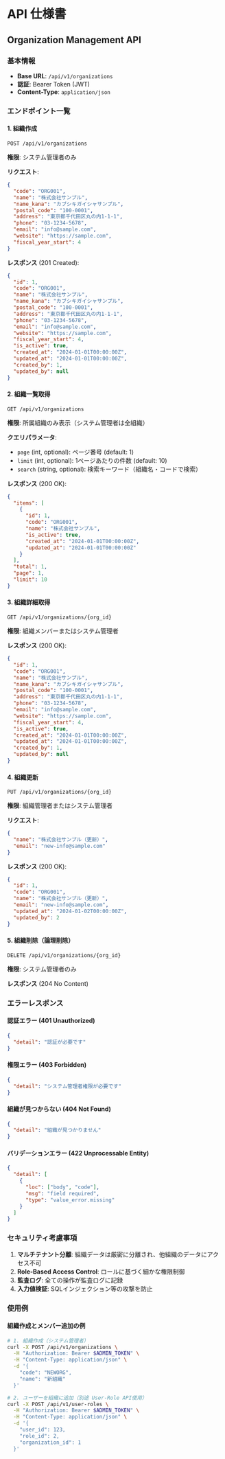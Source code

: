 # API 仕様書

## Organization Management API

### 基本情報
- **Base URL**: `/api/v1/organizations`
- **認証**: Bearer Token (JWT)
- **Content-Type**: `application/json`

### エンドポイント一覧

#### 1. 組織作成
```http
POST /api/v1/organizations
```

**権限**: システム管理者のみ

**リクエスト**:
```json
{
  "code": "ORG001",
  "name": "株式会社サンプル",
  "name_kana": "カブシキガイシャサンプル",
  "postal_code": "100-0001",
  "address": "東京都千代田区丸の内1-1-1",
  "phone": "03-1234-5678",
  "email": "info@sample.com",
  "website": "https://sample.com",
  "fiscal_year_start": 4
}
```

**レスポンス** (201 Created):
```json
{
  "id": 1,
  "code": "ORG001",
  "name": "株式会社サンプル",
  "name_kana": "カブシキガイシャサンプル",
  "postal_code": "100-0001",
  "address": "東京都千代田区丸の内1-1-1",
  "phone": "03-1234-5678",
  "email": "info@sample.com",
  "website": "https://sample.com",
  "fiscal_year_start": 4,
  "is_active": true,
  "created_at": "2024-01-01T00:00:00Z",
  "updated_at": "2024-01-01T00:00:00Z",
  "created_by": 1,
  "updated_by": null
}
```

#### 2. 組織一覧取得
```http
GET /api/v1/organizations
```

**権限**: 所属組織のみ表示（システム管理者は全組織）

**クエリパラメータ**:
- `page` (int, optional): ページ番号 (default: 1)
- `limit` (int, optional): 1ページあたりの件数 (default: 10)
- `search` (string, optional): 検索キーワード（組織名・コードで検索）

**レスポンス** (200 OK):
```json
{
  "items": [
    {
      "id": 1,
      "code": "ORG001",
      "name": "株式会社サンプル",
      "is_active": true,
      "created_at": "2024-01-01T00:00:00Z",
      "updated_at": "2024-01-01T00:00:00Z"
    }
  ],
  "total": 1,
  "page": 1,
  "limit": 10
}
```

#### 3. 組織詳細取得
```http
GET /api/v1/organizations/{org_id}
```

**権限**: 組織メンバーまたはシステム管理者

**レスポンス** (200 OK):
```json
{
  "id": 1,
  "code": "ORG001",
  "name": "株式会社サンプル",
  "name_kana": "カブシキガイシャサンプル",
  "postal_code": "100-0001",
  "address": "東京都千代田区丸の内1-1-1",
  "phone": "03-1234-5678",
  "email": "info@sample.com",
  "website": "https://sample.com",
  "fiscal_year_start": 4,
  "is_active": true,
  "created_at": "2024-01-01T00:00:00Z",
  "updated_at": "2024-01-01T00:00:00Z",
  "created_by": 1,
  "updated_by": null
}
```

#### 4. 組織更新
```http
PUT /api/v1/organizations/{org_id}
```

**権限**: 組織管理者またはシステム管理者

**リクエスト**:
```json
{
  "name": "株式会社サンプル（更新）",
  "email": "new-info@sample.com"
}
```

**レスポンス** (200 OK):
```json
{
  "id": 1,
  "code": "ORG001",
  "name": "株式会社サンプル（更新）",
  "email": "new-info@sample.com",
  "updated_at": "2024-01-02T00:00:00Z",
  "updated_by": 2
}
```

#### 5. 組織削除（論理削除）
```http
DELETE /api/v1/organizations/{org_id}
```

**権限**: システム管理者のみ

**レスポンス** (204 No Content)

### エラーレスポンス

#### 認証エラー (401 Unauthorized)
```json
{
  "detail": "認証が必要です"
}
```

#### 権限エラー (403 Forbidden)
```json
{
  "detail": "システム管理者権限が必要です"
}
```

#### 組織が見つからない (404 Not Found)
```json
{
  "detail": "組織が見つかりません"
}
```

#### バリデーションエラー (422 Unprocessable Entity)
```json
{
  "detail": [
    {
      "loc": ["body", "code"],
      "msg": "field required",
      "type": "value_error.missing"
    }
  ]
}
```

### セキュリティ考慮事項

1. **マルチテナント分離**: 組織データは厳密に分離され、他組織のデータにアクセス不可
2. **Role-Based Access Control**: ロールに基づく細かな権限制御
3. **監査ログ**: 全ての操作が監査ログに記録
4. **入力値検証**: SQLインジェクション等の攻撃を防止

### 使用例

#### 組織作成とメンバー追加の例
```bash
# 1. 組織作成（システム管理者）
curl -X POST /api/v1/organizations \
  -H "Authorization: Bearer $ADMIN_TOKEN" \
  -H "Content-Type: application/json" \
  -d '{
    "code": "NEWORG",
    "name": "新組織"
  }'

# 2. ユーザーを組織に追加（別途 User-Role API使用）
curl -X POST /api/v1/user-roles \
  -H "Authorization: Bearer $ADMIN_TOKEN" \
  -H "Content-Type: application/json" \
  -d '{
    "user_id": 123,
    "role_id": 2,
    "organization_id": 1
  }'
```